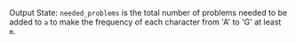 Output State: `needed_problems` is the total number of problems needed to be added to `a` to make the frequency of each character from 'A' to 'G' at least `m`.